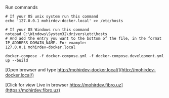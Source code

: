 Run commands

```
# If your OS unix system run this command
echo '127.0.0.1 mohirdev-docker.local' >> /etc/hosts

# If your OS Windows run this command
notepad C:\Windows\System32\drivers\etc\hosts
# And add the entry you want to the bottom of the file, in the format IP_ADDRESS DOMAIN_NAME. For example:
127.0.0.1 mohirdev-docker.local

docker-compose -f docker-compose.yml -f docker-compose.development.yml up --build
```

[Open browser and type http://mohirdev-docker.local/](http://mohirdev-docker.local/)

[Click for view Live in browser https://mohirdev.fibro.uz](https://mohirdev.fibro.uz)
